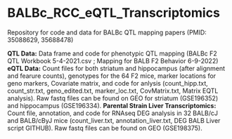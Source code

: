 # BALBc_RCC_eQTL_Transcriptomics
Repository for code and data for BALBc QTL mapping papers (PMID: 35088629, 35688478)

**QTL Data:** Data frame and code for phenotypic QTL mapping (BALBc F2 QTL Workbook 5-4-2021.csv ; Mapping for BALB F2 Behavior 6-9-2022)
**eQTL Data:** Count files for both striatum and hippocampus (after alignment and fearure counts), genotypes for the 64 F2 mice, marker locations for geno markers, Covariate matrix, and code for anlysis (count_hipp.txt, count_str.txt, geno_edited.txt, marker_loc.txt, CovMatrix.txt, Matrix EQTL analysis). Raw fastq files can be found on GEO for striatum (GSE196352) and hippocampus (GSE196334). 
**Parental Strain Liver Transcriptomics:** Count file, annotation, and code for RNAseq DEG analysis in 32 BALB/cJ and BALB/cByJ mice (count_liver.txt, annotation_liver.txt, DEG BALB Liver script GITHUB). Raw fastq files can be found on GEO (GSE198375).
